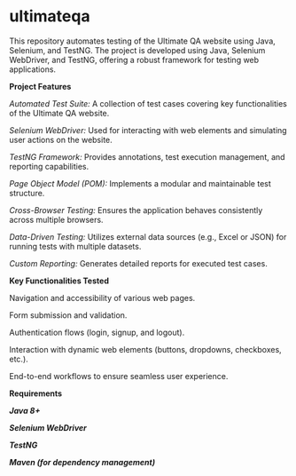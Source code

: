 # ultimateqa
This repository automates testing of the Ultimate QA website using Java, Selenium, and TestNG.
The project is developed using Java, Selenium WebDriver, and TestNG, offering a robust framework for testing web applications.


****Project Features****

_Automated Test Suite:_ A collection of test cases covering key functionalities of the Ultimate QA website.

_Selenium WebDriver:_ Used for interacting with web elements and simulating user actions on the website.

_TestNG Framework:_ Provides annotations, test execution management, and reporting capabilities.

_Page Object Model (POM):_ Implements a modular and maintainable test structure.

_Cross-Browser Testing:_ Ensures the application behaves consistently across multiple browsers.

_Data-Driven Testing:_ Utilizes external data sources (e.g., Excel or JSON) for running tests with multiple datasets.

_Custom Reporting:_ Generates detailed reports for executed test cases.

****Key Functionalities Tested****

Navigation and accessibility of various web pages.

Form submission and validation.

Authentication flows (login, signup, and logout).

Interaction with dynamic web elements (buttons, dropdowns, checkboxes, etc.).

End-to-end workflows to ensure seamless user experience.


**Requirements**

**_Java 8+_**

**_Selenium WebDriver_**

**_TestNG_**

**_Maven (for dependency management)_**
